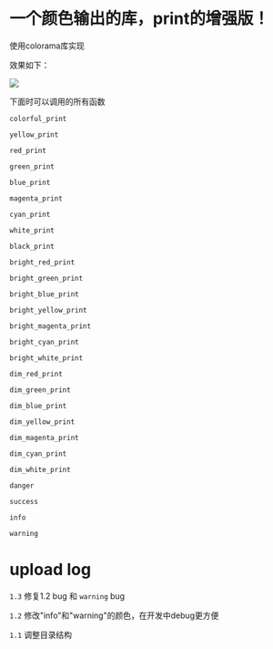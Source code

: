 # 一个颜色输出的库，print的增强版！

使用colorama库实现

效果如下：

![](./image.png)

下面时可以调用的所有函数

 `colorful_print`
 
 `yellow_print`
 
 `red_print`
 
 `green_print`
 
 `blue_print`
 
 `magenta_print`
 
 `cyan_print`
 
 `white_print`
 
 `black_print`
 
 `bright_red_print`
 
 `bright_green_print`
 
 `bright_blue_print`
 
 `bright_yellow_print`
 
 `bright_magenta_print`
 
 `bright_cyan_print`
 
 `bright_white_print`
 
 `dim_red_print`
 
 `dim_green_print`
 
 `dim_blue_print`
 
 `dim_yellow_print`
 
 `dim_magenta_print`
 
 `dim_cyan_print`
 
 `dim_white_print`
 
 `danger`
 
 `success`
 
 `info`
 
 `warning`


# upload log

`1.3` 修复1.2 bug 和 `warning` bug

`1.2` 修改"info"和"warning"的颜色，在开发中debug更方便

`1.1` 调整目录结构

